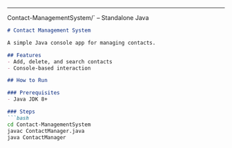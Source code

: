 
---

Contact-ManagementSystem/` – Standalone Java

```markdown
# Contact Management System

A simple Java console app for managing contacts.

## Features
- Add, delete, and search contacts
- Console-based interaction

## How to Run

### Prerequisites
- Java JDK 8+

### Steps
```bash
cd Contact-ManagementSystem
javac ContactManager.java
java ContactManager
